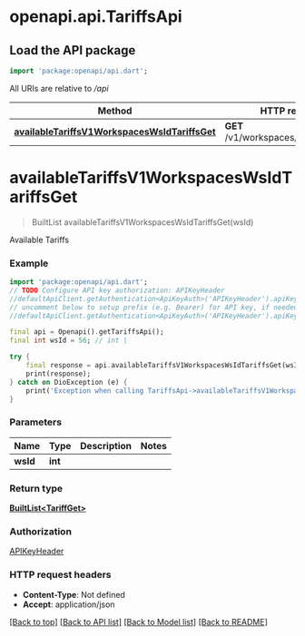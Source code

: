 # openapi.api.TariffsApi

## Load the API package
```dart
import 'package:openapi/api.dart';
```

All URIs are relative to */api*

Method | HTTP request | Description
------------- | ------------- | -------------
[**availableTariffsV1WorkspacesWsIdTariffsGet**](TariffsApi.md#availabletariffsv1workspaceswsidtariffsget) | **GET** /v1/workspaces/{ws_id}/tariffs | Available Tariffs


# **availableTariffsV1WorkspacesWsIdTariffsGet**
> BuiltList<TariffGet> availableTariffsV1WorkspacesWsIdTariffsGet(wsId)

Available Tariffs

### Example
```dart
import 'package:openapi/api.dart';
// TODO Configure API key authorization: APIKeyHeader
//defaultApiClient.getAuthentication<ApiKeyAuth>('APIKeyHeader').apiKey = 'YOUR_API_KEY';
// uncomment below to setup prefix (e.g. Bearer) for API key, if needed
//defaultApiClient.getAuthentication<ApiKeyAuth>('APIKeyHeader').apiKeyPrefix = 'Bearer';

final api = Openapi().getTariffsApi();
final int wsId = 56; // int | 

try {
    final response = api.availableTariffsV1WorkspacesWsIdTariffsGet(wsId);
    print(response);
} catch on DioException (e) {
    print('Exception when calling TariffsApi->availableTariffsV1WorkspacesWsIdTariffsGet: $e\n');
}
```

### Parameters

Name | Type | Description  | Notes
------------- | ------------- | ------------- | -------------
 **wsId** | **int**|  | 

### Return type

[**BuiltList&lt;TariffGet&gt;**](TariffGet.md)

### Authorization

[APIKeyHeader](../README.md#APIKeyHeader)

### HTTP request headers

 - **Content-Type**: Not defined
 - **Accept**: application/json

[[Back to top]](#) [[Back to API list]](../README.md#documentation-for-api-endpoints) [[Back to Model list]](../README.md#documentation-for-models) [[Back to README]](../README.md)


